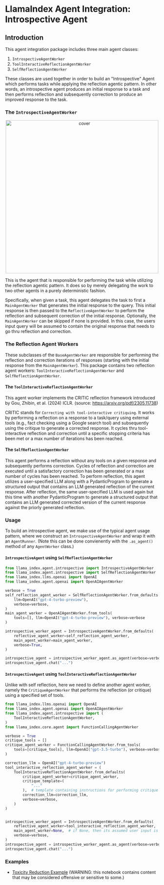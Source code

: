 # LlamaIndex Agent Integration: Introspective Agent

## Introduction

This agent integration package includes three main agent classes:

1. `IntrospectiveAgentWorker`
2. `ToolInteractiveReflectionAgentWorker`
3. `SelfReflectionAgentWorker`

These classes are used together in order to build an "Introspective" Agent which
performs tasks while applying the reflection agentic pattern. In other words, an
introspective agent produces an initial response to a task and then performs
reflection and subsequently correction to produce an improved response to the task.

### The `IntrospectiveAgentWorker`

<p align="center">
  <img height="500" src="https://d3ddy8balm3goa.cloudfront.net/llamaindex/introspective_agents.excalidraw.svg" alt="cover">
</p>

This is the agent that is responsible for performing the task while utilizing the
reflection agentic pattern. It does so by merely delegating the work to two other
agents in a purely deterministic fashion.

Specifically, when given a task, this agent delegates the task to first a
`MainAgentWorker` that generates the initial response to the query. This initial
response is then passed to the `ReflectiveAgentWorker` to perform the reflection and
subsequent correction of the initial response. Optionally, the `MainAgentWorker`
can be skipped if none is provided. In this case, the users input query
will be assumed to contain the original response that needs to go thru
reflection and correction.

### The Reflection Agent Workers

These subclasses of the `BaseAgentWorker` are responsible for performing the
reflection and correction iterations of responses (starting with the initial
response from the `MainAgentWorker`). This package contains two reflection
agent workers: `ToolInteractiveReflectionAgentWorker` and `SelfReflectionAgentWorker`.

#### The `ToolInteractiveReflectionAgentWorker`

This agent worker implements the CRITIC reflection framework introduced
by Gou, Zhibin, et al. (2024) ICLR. (source: https://arxiv.org/pdf/2305.11738)

CRITIC stands for `Correcting with tool-interactive critiquing`. It works
by performing a reflection on a response to a task/query using external tools
(e.g., fact checking using a Google search tool) and subsequently using
the critique to generate a corrected response. It cycles thru tool-interactive
reflection and correction until a specific stopping criteria has been met
or a max number of iterations has been reached.

#### The `SelfReflectionAgentWorker`

This agent performs a reflection without any tools on a given response
and subsequently performs correction. Cycles of reflection and correction are
executed until a satisfactory correction has been generated or a max number of cycles
has been reached. To perform reflection, this agent utilizes a user-specified
LLM along with a PydanticProgram to generate a structured output that contains
an LLM generated reflection of the current response. After reflection, the
same user-specified LLM is used again but this time with another PydanticProgram
to generate a structured output that contains an LLM generated corrected
version of the current response against the priorly generated reflection.

### Usage

To build an introspective agent, we make use of the typical agent usage pattern,
where we construct an `IntrospectiveAgentWorker` and wrap it with an `AgentRunner`.
(Note this can be done convienently with the `.as_agent()` method of any `AgentWorker`
class.)

#### `IntrospectiveAgent` using `SelfReflectionAgentWorker`

```python
from llama_index.agent.introspective import IntrospectiveAgentWorker
from llama_index.agent.introspective import SelfReflectionAgentWorker
from llama_index.llms.openai import OpenAI
from llama_index.agent.openai import OpenAIAgentWorker

verbose = True
self_reflection_agent_worker = SelfReflectionAgentWorker.from_defaults(
    llm=OpenAI("gpt-4-turbo-preview"),
    verbose=verbose,
)
main_agent_worker = OpenAIAgentWorker.from_tools(
    tools=[], llm=OpenAI("gpt-4-turbo-preview"), verbose=verbose
)

introspective_worker_agent = IntrospectiveAgentWorker.from_defaults(
    reflective_agent_worker=self_reflection_agent_worker,
    main_agent_worker=main_agent_worker,
    verbose=True,
)

introspective_agent = introspective_worker_agent.as_agent(verbose=verbose)
introspective_agent.chat("...")
```

#### `IntrospectiveAgent` using `ToolInteractiveReflectionAgentWorker`

Unlike with self reflection, here we need to define another agent worker,
namely the `CritiqueAgentWorker` that performs the reflection (or critique)
using a specified set of tools.

```python
from llama_index.llms.openai import OpenAI
from llama_index.agent.openai import OpenAIAgentWorker
from llama_index.agent.introspective import (
    ToolInteractiveReflectionAgentWorker,
)
from llama_index.core.agent import FunctionCallingAgentWorker

verbose = True
critique_tools = []
critique_agent_worker = FunctionCallingAgentWorker.from_tools(
    tools=[critique_tools], llm=OpenAI("gpt-3.5-turbo"), verbose=verbose
)

correction_llm = OpenAI("gpt-4-turbo-preview")
tool_interactive_reflection_agent_worker = (
    ToolInteractiveReflectionAgentWorker.from_defaults(
        critique_agent_worker=critique_agent_worker,
        critique_template=(
            "..."
        ),  # template containing instructions for performing critique
        correction_llm=correction_llm,
        verbose=verbose,
    )
)


introspective_worker_agent = IntrospectiveAgentWorker.from_defaults(
    reflective_agent_worker=tool_interactive_reflection_agent_worker,
    main_agent_worker=None,  # if None, then its assumed user input is initial response
    verbose=verbose,
)
introspective_agent = introspective_worker_agent.as_agent(verbose=verbose)
introspective_agent.chat("...")
```

### Examples

- [Toxicity Reduction Example](https://github.com/run-llama/llama_index/blob/main/docs/docs/examples/agent/introspective_agent_toxicity_reduction.ipynb) (WARNING: this notebook contains content that may be considered offensive or sensitive to some.)
